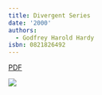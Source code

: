 ```yaml
---
title: Divergent Series
date: '2000'
authors:
  - Godfrey Harold Hardy
isbn: 0821826492
---
```

[PDF](https://www.math.stonybrook.edu/~bishop/classes/math638.F20/DivergentSeries(G.H.Hardy).pdf)

![](/media/books/hardy-div.jpg)
